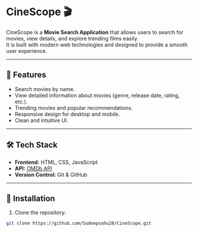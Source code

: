 # CineScope 🎬

CineScope is a **Movie Search Application** that allows users to search for movies, view details, and explore trending films easily.  
It is built with modern web technologies and designed to provide a smooth user experience.

---

## 🚀 Features

- Search movies by name.
- View detailed information about movies (genre, release date, rating, etc.).
- Trending movies and popular recommendations.
- Responsive design for desktop and mobile.
- Clean and intuitive UI.

---

## 🛠️ Tech Stack

- **Frontend:** HTML, CSS, JavaScript
- **API:** [OMDb API](http://www.omdbapi.com/)
- **Version Control:** Git & GitHub

---

## 📂 Installation

1. Clone the repository:
```bash
git clone https://github.com/Sudeepsahu20/CineScope.git
